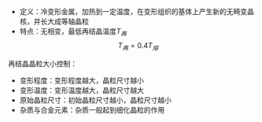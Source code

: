 - 定义：冷变形金属，加热到一定温度，在变形组织的基体上产生新的无畸变晶核，并长大成等轴晶粒
- 特点：无相变，最低再结晶温度$T_{再}$
$$T_{再} = 0.4T_{熔}$$

再结晶晶粒大小控制：

- 变形程度：变形程度越大，晶粒尺寸越小
- 变形温度：变形温度越大，晶粒尺寸越大
- 原始晶粒尺寸：初始晶粒尺寸越小，晶粒尺寸越小
- 杂质与合金元素：杂质一般起到细化晶粒的作用